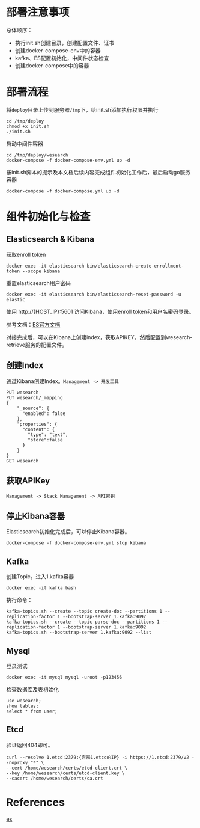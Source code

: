 # 部署注意事项
总体顺序：
* 执行init.sh创建目录，创建配置文件、证书
* 创建docker-compose-env中的容器
* kafka、ES配置初始化，中间件状态检查
* 创建docker-compose中的容器

# 部署流程
将`deploy`目录上传到服务器`/tmp`下，给init.sh添加执行权限并执行
```shell
cd /tmp/deploy
chmod +x init.sh
./init.sh
```

启动中间件容器
```shell
cd /tmp/deploy/wesearch
docker-compose -f docker-compose-env.yml up -d
```
按init.sh脚本的提示及本文档后续内容完成组件初始化工作后，最后启动go服务容器
```shell
docker-compose -f docker-compose.yml up -d
```

# 组件初始化与检查
## Elasticsearch & Kibana
获取enroll token
```shell
docker exec -it elasticsearch bin/elasticsearch-create-enrollment-token --scope kibana
```
重置elasticsearch用户密码
```shell
docker exec -it elasticsearch bin/elasticsearch-reset-password -u elastic
```

使用 http://{HOST_IP}:5601 访问Kibana，使用enroll token和用户名密码登录。

参考文档：[ES官方文档](https://www.elastic.co/guide/en/elasticsearch/reference/current/docker.html)

对接完成后，可以在Kibana上创建index，获取APIKEY，然后配置到wesearch-retrieve服务的配置文件。
## 创建Index
通过Kibana创建Index。`Management -> 开发工具`
```shell
PUT wesearch
PUT wesearch/_mapping
{
    "_source": {
      "enabled": false
    },
    "properties": {
      "content": {
        "type": "text",
        "store":false
      }
    }
}
GET wesearch
```
## 获取APIKey
`Management -> Stack Management -> API密钥`
## 停止Kibana容器
Elasticsearch初始化完成后，可以停止Kibana容器。
```shell
docker-compose -f docker-compose-env.yml stop kibana
```
## Kafka
创建Topic。进入1.kafka容器
```shell
docker exec -it kafka bash
```
执行命令：
```shell
kafka-topics.sh --create --topic create-doc --partitions 1 --replication-factor 1 --bootstrap-server 1.kafka:9092
kafka-topics.sh --create --topic parse-doc --partitions 1 --replication-factor 1 --bootstrap-server 1.kafka:9092
kafka-topics.sh --bootstrap-server 1.kafka:9092 --list
```
## Mysql
登录测试
```shell
docker exec -it mysql mysql -uroot -p123456
```
检查数据库及表初始化
```shell
use wesearch;
show tables;
select * from user;
```
## Etcd
验证返回404即可。
```shell
curl --resolve 1.etcd:2379:{容器1.etcd的IP} -i https://1.etcd:2379/v2 --noproxy "*" \
--cert /home/wesearch/certs/etcd-client.crt \
--key /home/wesearch/certs/etcd-client.key \
--cacert /home/wesearch/certs/ca.crt
```

# References
[es](https://www.elastic.co/guide/en/elasticsearch/reference/current/docker.html#docker-config-bind-mount)